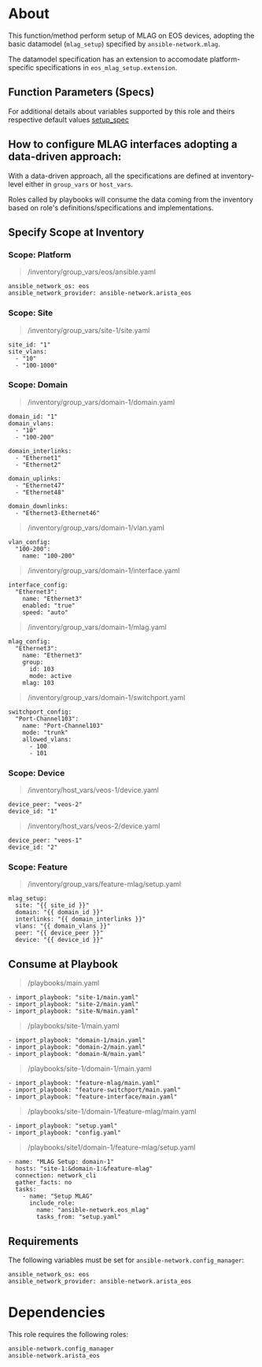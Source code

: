 # About

This function/method perform setup of MLAG on EOS devices, adopting the basic datamodel (`mlag_setup`) specified by `ansible-network.mlag`.

The datamodel specification has an extension to accomodate platform-specific specifications in `eos_mlag_setup.extension`. 

## Function Parameters (Specs)

For additional details about variables supported by this role and theirs respective default values [setup_spec](https://github.com/victorock/ansible-role-eos-mlag/blob/devel/meta/setup_spec.yaml)


## How to configure MLAG interfaces adopting a data-driven approach:

With a data-driven approach, all the specifications are defined at inventory-level either in `group_vars` or `host_vars`.

Roles called by playbooks will consume the data coming from the inventory based on role's definitions/specifications and implementations.

## Specify Scope at Inventory

### Scope: Platform

> /inventory/group_vars/eos/ansible.yaml

```
ansible_network_os: eos
ansible_network_provider: ansible-network.arista_eos
```

### Scope: Site

> /inventory/group_vars/site-1/site.yaml

```
site_id: "1"
site_vlans:
  - "10"
  - "100-1000"
```


### Scope: Domain

> /inventory/group_vars/domain-1/domain.yaml

```
domain_id: "1"
domain_vlans:
  - "10"
  - "100-200"

domain_interlinks:
  - "Ethernet1"
  - "Ethernet2"

domain_uplinks:
  - "Ethernet47"
  - "Ethernet48"

domain_downlinks:
  - "Ethernet3-Ethernet46"
```

> /inventory/group_vars/domain-1/vlan.yaml

```
vlan_config:
  "100-200":
    name: "100-200"
```

> /inventory/group_vars/domain-1/interface.yaml

```
interface_config:
  "Ethernet3":
    name: "Ethernet3"
    enabled: "true"
    speed: "auto"
```

> /inventory/group_vars/domain-1/mlag.yaml

```
mlag_config:
  "Ethernet3":
    name: "Ethernet3"
    group:
      id: 103
      mode: active
    mlag: 103
```

> /inventory/group_vars/domain-1/switchport.yaml

```
switchport_config:
  "Port-Channel103":
    name: "Port-Channel103"
    mode: "trunk"
    allowed_vlans:
      - 100
      - 101
```

### Scope: Device

> /inventory/host_vars/veos-1/device.yaml

```
device_peer: "veos-2"
device_id: "1"
```

> /inventory/host_vars/veos-2/device.yaml

```
device_peer: "veos-1"
device_id: "2"
```

### Scope: Feature
> /inventory/group_vars/feature-mlag/setup.yaml

```
mlag_setup:
  site: "{{ site_id }}"
  domain: "{{ domain_id }}"
  interlinks: "{{ domain_interlinks }}"
  vlans: "{{ domain_vlans }}"
  peer: "{{ device_peer }}"
  device: "{{ device_id }}"
```

## Consume at Playbook

> /playbooks/main.yaml

```
- import_playbook: "site-1/main.yaml"
- import_playbook: "site-2/main.yaml"
- import_playbook: "site-N/main.yaml"
```

> /playbooks/site-1/main.yaml

```
- import_playbook: "domain-1/main.yaml"
- import_playbook: "domain-2/main.yaml"
- import_playbook: "domain-N/main.yaml"
```

> /playbooks/site-1/domain-1/main.yaml

```
- import_playbook: "feature-mlag/main.yaml"
- import_playbook: "feature-switchport/main.yaml"
- import_playbook: "feature-interface/main.yaml"
```

> /playbooks/site-1/domain-1/feature-mlag/main.yaml

```
- import_playbook: "setup.yaml"
- import_playbook: "config.yaml"
```

> /playbooks/site1/domain-1/feature-mlag/setup.yaml

```
- name: "MLAG Setup: domain-1"
  hosts: "site-1:&domain-1:&feature-mlag"
  connection: network_cli
  gather_facts: no
  tasks:
    - name: "Setup MLAG"
      include_role:
        name: "ansible-network.eos_mlag"
        tasks_from: "setup.yaml"
```

## Requirements

The following variables must be set for `ansible-network.config_manager`:

```
ansible_network_os: eos
ansible_network_provider: ansible-network.arista_eos
```

# Dependencies

This role requires the following roles:

```
ansible-network.config_manager
ansible-network.arista_eos
```